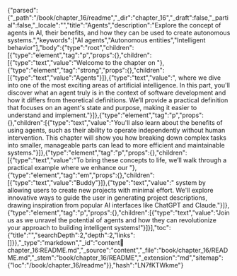 {"parsed":{"_path":"/book/chapter_16/readme","_dir":"chapter_16","_draft":false,"_partial":false,"_locale":"","title":"Agents","description":"Explore the concept of agents in AI, their benefits, and how they can be used to create autonomous systems.","keywords":["AI agents","Autonomous entities","Intelligent behavior"],"body":{"type":"root","children":[{"type":"element","tag":"p","props":{},"children":[{"type":"text","value":"Welcome to the chapter on "},{"type":"element","tag":"strong","props":{},"children":[{"type":"text","value":"Agents"}]},{"type":"text","value":", where we dive into one of the most exciting areas of artificial intelligence. In this part, you'll discover what an agent truly is in the context of software development and how it differs from theoretical definitions. We’ll provide a practical definition that focuses on an agent's state and purpose, making it easier to understand and implement."}]},{"type":"element","tag":"p","props":{},"children":[{"type":"text","value":"You'll also learn about the benefits of using agents, such as their ability to operate independently without human intervention. This chapter will show you how breaking down complex tasks into smaller, manageable parts can lead to more efficient and maintainable systems."}]},{"type":"element","tag":"p","props":{},"children":[{"type":"text","value":"To bring these concepts to life, we’ll walk through a practical example where we enhance our "},{"type":"element","tag":"em","props":{},"children":[{"type":"text","value":"Buddy"}]},{"type":"text","value":" system by allowing users to create new projects with minimal effort. We'll explore innovative ways to guide the user in generating project descriptions, drawing inspiration from popular AI interfaces like ChatGPT and Claude."}]},{"type":"element","tag":"p","props":{},"children":[{"type":"text","value":"Join us as we unravel the potential of agents and how they can revolutionize your approach to building intelligent systems!"}]}],"toc":{"title":"","searchDepth":2,"depth":2,"links":[]}},"_type":"markdown","_id":"content:book:chapter_16:README.md","_source":"content","_file":"book/chapter_16/README.md","_stem":"book/chapter_16/README","_extension":"md","sitemap":{"loc":"/book/chapter_16/readme"}},"hash":"LN7fKTWkme"}